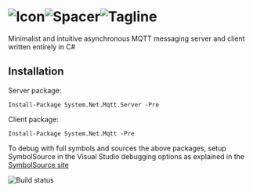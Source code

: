 # ![Icon](http://www.mobileessentials.org/img/hermes/logo/64px.png)![Spacer](http://www.mobileessentials.org/img/hermes/logo/spacer.png)![Tagline](http://www.mobileessentials.org/img/hermes/logo/tagline.png)


Minimalist and intuitive asynchronous MQTT messaging server and client written entirely in C#


## Installation

Server package:

`Install-Package System.Net.Mqtt.Server -Pre`

Client package:

`Install-Package System.Net.Mqtt -Pre`

To debug with full symbols and sources the above packages, setup SymbolSource in the Visual Studio debugging options as explained in the [SymbolSource site](http://www.symbolsource.org/Public/Home/VisualStudio)


![Build status](https://ci.appveyor.com/api/projects/status/pm3eub699l9un5by?svg=true)
